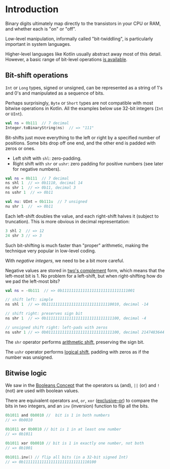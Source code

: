# Introduction

Binary digits ultimately map directly to the transistors in your CPU or RAM, and whether each is "on" or "off".

Low-level manipulation, informally called "bit-twiddling", is particularly important in system languages.

Higher-level languages like Kotlin usually abstract away most of this detail.
However, a basic range of bit-level operations [is available][ref-bitwise].

## Bit-shift operations

`Int` or `Long` types, signed or unsigned, can be represented as a string of 1's and 0's and manipulated as a sequence of bits.

Perhaps surprisingly, `Byte` or `Short` types are not compatible with most bitwise operations in Kotlin.
All the examples below use 32-bit integers (`Int` or `UInt`).

```kotlin
val ns = 0b111  // 7 decimal
Integer.toBinaryString(ns)  // => "111"
```

Bit-shifts just move everything to the left or right by a specified number of positions.
Some bits drop off one end, and the other end is padded with zeros or ones.

- Left shift with `shl`: zero-padding.
- Right shift with `shr` or `ushr`: zero padding for positive numbers (see later for negative numbers).

```kotlin
val ns = 0b111  // 7 decimal
ns shl 1  // => 0b1110, decimal 14
ns shr 1  // => 0b11, decimal 3
ns ushr 1  // => 0b11

val nu: UInt = 0b111u  // 7 unsigned
nu shr 1  //  => 0b11
```

Each left-shift doubles the value, and each right-shift halves it (subject to truncation).
This is more obvious in decimal representation:

```kotlin
3 shl 2  // => 12
24 shr 3 // => 3
```

Such bit-shifting is much faster than "proper" arithmetic, making the technique very popular in low-level coding.

With _negative integers_, we need to be a bit more careful.

Negative values are stored in [two's complement][wiki-2complement] form, which means that the left-most bit is 1.
No problem for a left-shift, but when right-shifting how do we pad the left-most bits?

```kotlin
val ns = -0b111  // => 0b11111111111111111111111111111001

// shift left: simple
ns shl 1  // => 0b11111111111111111111111111110010, decimal -14

// shift right: preserves sign bit
ns shr 1  // => 0b11111111111111111111111111111100, decimal -4

// unsigned shift right: left-pads with zeros
ns ushr 1 // => 0b01111111111111111111111111111100, decimal 2147483644
```

The `shr` operator performs [arithmetic shift][wiki-arithmetic], preserving the sign bit.

The `ushr` operator performs [logical shift][wiki-logical], padding with zeros as if the number was unsigned.

## Bitwise logic

We saw in the [Booleans Concept][concept-booleans] that the operators `&&` (and), `||` (or) and `!` (not) are used with boolean values.

There are equivalent operators `and`, `or`, `xor` ([exclusive-or][wiki-xor]) to compare the bits in two integers, and an `inv` (inversion) function to flip all the bits.

```kotlin
0b1011 and 0b0010 //  bit is 1 in both numbers
// => 0b0010

0b1011 or 0b0010 // bit is 1 in at least one number
// => 0b1011

0b1011 xor 0b0010 // bit is 1 in exactly one number, not both
// => 0b1001

0b1011.inv() // flip all bits (in a 32-bit signed Int)
// => 0b11111111111111111111111111110100
```


[ref-bitwise]: https://kotlinlang.org/docs/numbers.html#bitwise-operations
[wiki-xor]: https://en.wikipedia.org/wiki/Exclusive_or
[wiki-2complement]: https://en.wikipedia.org/wiki/Two%27s_complement
[wiki-arithmetic]: https://en.wikipedia.org/wiki/Arithmetic_shift
[wiki-logical]: https://en.wikipedia.org/wiki/Logical_shift
[concept-booleans]: https://exercism.org/tracks/kotlin/concepts/booleans
